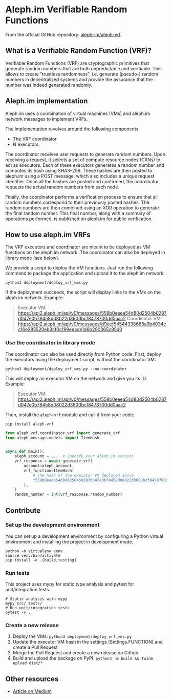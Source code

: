 # Aleph.im Verifiable Random Functions

From the official GitHub repository: [aleph-im/aleph-vrf](https://github.com/aleph-im/aleph-vrf)

## What is a Verifiable Random Function (VRF)?

Verifiable Random Functions (VRF) are cryptographic primitives that generate random numbers that are both unpredictable
and verifiable.
This allows to create "trustless randomness", i.e. generate (pseudo-) random numbers in decentralized systems and
provide the assurance that the number was indeed generated randomly.

## Aleph.im implementation

Aleph.im uses a combination of virtual machines (VMs) and aleph.im network messages to implement VRFs.

The implementation revolves around the following components:

* The VRF coordinator
* N executors.

The coordinator receives user requests to generate random numbers.
Upon receiving a request, it selects a set of compute resource nodes (CRNs) to act as executors.
Each of these executors generates a random number and computes its hash using SHA3–256.
These hashes are then posted to aleph.im using a POST message, which also includes a unique request identifier.
Once all the hashes are posted and confirmed, the coordinator requests the actual random numbers from each node.

Finally, the coordinator performs a verification process to ensure that all random numbers correspond to their
previously posted hashes. The random numbers are then combined using an XOR operation to generate the final random
number. This final number, along with a summary of operations performed, is published on aleph.im for public
verification.

## How to use aleph.im VRFs

The VRF executors and coordinator are meant to be deployed as VM functions on the aleph.im network.
The coordinator can also be deployed in library mode (see below).

We provide a script to deploy the VM functions.
Just run the following command to package the application and upload it to the aleph.im network.

```
python3 deployment/deploy_vrf_vms.py
```

If the deployment succeeds, the script will display links to the VMs on the aleph.im network. Example:

> Executor VM: https://api2.aleph.im/api/v0/messages/558b0eeea54d80d2504b0287d047e0b78458d08022d3600bcf8478700dd0aac2
  Coordinator VM: https://api2.aleph.im/api/v0/messages/d9eef54544338685a9b4034cc16e285520eb3cf0c199eeade1d6b290365c95d0



### Use the coordinator in library mode

The coordinator can also be used directly from Python code.
First, deploy the executors using the deployment script, without the coordinator VM:

```
python3 deployment/deploy_vrf_vms.py --no-coordinator
```

This will deploy an executor VM on the network and give you its ID.
Example:

> Executor VM: https://api2.aleph.im/api/v0/messages/558b0eeea54d80d2504b0287d047e0b78458d08022d3600bcf8478700dd0aac2

Then, install the `aleph-vrf` module and call it from your code:

```shell
pip install aleph-vrf
```

```python
from aleph_vrf.coordinator.vrf import generate_vrf
from aleph_message.models import ItemHash


async def main():
    aleph_account = ...  # Specify your aleph.im account
    vrf_response = await generate_vrf(
        account=aleph_account,
        vrf_function=ItemHash(
            # The hash of the executor VM deployed above
            "558b0eeea54d80d2504b0287d047e0b78458d08022d3600bcf8478700dd0aac2"
        ),
    )
    random_number = int(vrf_response.random_number)
```

## Contribute

### Set up the development environment

You can set up a development environment by configuring a Python virtual environment and installing the project in
development mode.

```shell
python -m virtualenv venv
source venv/bin/activate
pip install -e .[build,testing]
```

### Run tests

This project uses mypy for static type analysis and pytest for unit/integration tests.

```shell
# Static analysis with mypy
mypy src/ tests/
# Run unit/integration tests
pytest -v .
```

### Create a new release

1. Deploy the VMs: `python3 deployment/deploy_vrf_vms.py`
2. Update the executor VM hash in the settings (Settings.FUNCTION) and create a Pull Request
3. Merge the Pull Request and create a new release on Github
4. Build and upload the package on PyPI: `python3 -m build && twine upload dist/*`

## Other resources

* [Article on Medium](https://medium.com/aleph-im/aleph-im-verifiable-random-function-vrf-b03544a7e904)
